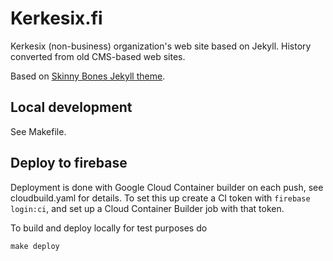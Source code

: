 # Kerkesix.fi

Kerkesix (non-business) organization's web site based on Jekyll. History converted from old CMS-based web sites.

Based on [Skinny Bones Jekyll theme](http://mmistakes.github.io/skinny-bones-jekyll/).

## Local development

See Makefile.

## Deploy to firebase

Deployment is done with Google Cloud Container builder on each push, see cloudbuild.yaml for details. To set this up create
a CI token with `firebase login:ci`, and set up a Cloud Container Builder job with that token.

To build and deploy locally for test purposes do

    make deploy
